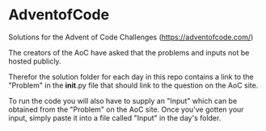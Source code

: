 # AdventofCode
Solutions for the Advent of Code Challenges (https://adventofcode.com/)

The creators of the AoC have asked that the problems and inputs not be hosted publicly.

Therefor the solution folder for each day in this repo contains a link to the "Problem" in the __init__.py file that should link to the question on the AoC site. 

To run the code you will also have to supply an "Input" which can be obtained from the "Problem" on the AoC site. Once you've gotten your input, simply paste it into a file called "Input" in the day's folder. 